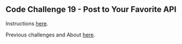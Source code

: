 ## Code Challenge 19 - Post to Your Favorite API

Instructions [here](http://pybit.es/codechallenge19.html).

Previous challenges and About [here](http://pybit.es/pages/challenges.html).
